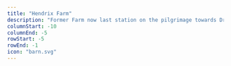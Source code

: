 ```yaml
---
title: "Hendrix Farm"
description: "Former Farm now last station on the pilgrimage towards Drakkenheim"
columnStart: -10
columnEnd: -5
rowStart: -5
rowEnd: -1
icon: "barn.svg"
---
```

